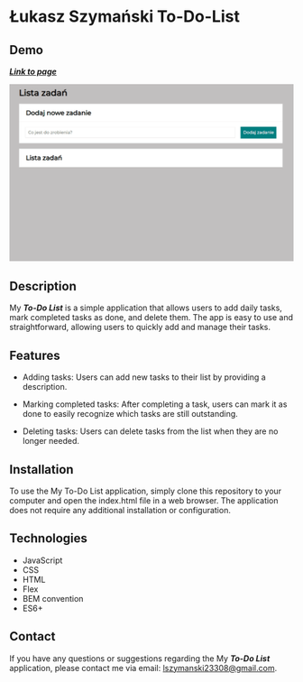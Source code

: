 # Łukasz Szymański To-Do-List

## Demo

***[Link to page](lszymanski23308.github.io/toDoList/)***

![animation of my website](https://github.com/lszymanski23308/toDoList/blob/main/images/Animation.gif)


## Description
My ***To-Do List*** is a simple application that allows users to add daily tasks, mark completed tasks as done, and delete them.
The app is easy to use and straightforward, allowing users to quickly add and manage their tasks.

## Features
- Adding tasks: Users can add new tasks to their list by providing a description.

- Marking completed tasks: After completing a task, users can mark it as done to easily recognize which tasks are still outstanding.

- Deleting tasks: Users can delete tasks from the list when they are no longer needed.

## Installation
To use the My To-Do List application, simply clone this repository to your computer and open the index.html file in a web browser.
The application does not require any additional installation or configuration.

## Technologies
- JavaScript 
- CSS
- HTML
- Flex
- BEM convention
- ES6+

## Contact
If you have any questions or suggestions regarding the My ***To-Do List*** application, please contact me via email: lszymanski23308@gmail.com.

